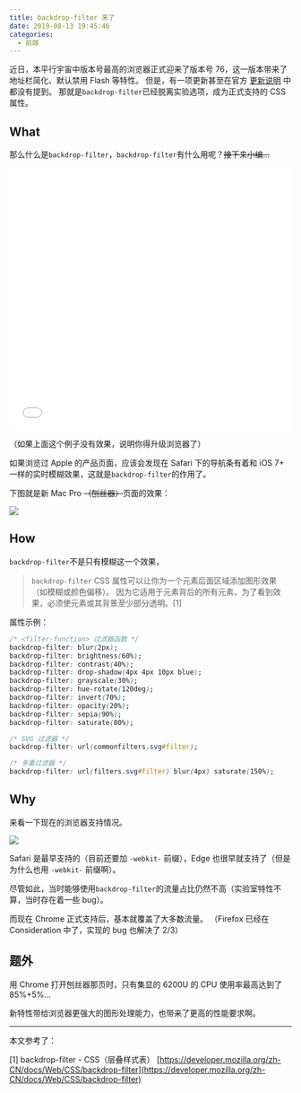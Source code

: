 ```yaml
---
title: backdrop-filter 来了
date: 2019-08-13 19:45:46
categories:
  - 前端
---
```


近日，本平行宇宙中版本号最高的浏览器正式迎来了版本号 76，这一版本带来了地址栏简化、默认禁用 Flash 等特性。
但是，有一项更新甚至在官方 [更新说明](https://developers.google.com/web/updates/2019/07/nic76) 中都没有提到。
那就是`backdrop-filter`已经脱离实验选项，成为正式支持的 CSS 属性。

<!--more-->

## What

那么什么是`backdrop-filter`，`backdrop-filter`有什么用呢？~~接下来小编...~~

<iframe height="468" style="width: 100%;" scrolling="no" title="eYOJWXq" src="//codepen.io/xiaopc/embed/eYOJWXq/?height=468&theme-id=0&default-tab=css,result" frameborder="no" allowtransparency="true" allowfullscreen="true">
  See the Pen <a href='https://codepen.io/xiaopc/pen/eYOJWXq/'>eYOJWXq</a> by xiaopc
  (<a href='https://codepen.io/xiaopc'>@xiaopc</a>) on <a href='https://codepen.io'>CodePen</a>.
</iframe>

（如果上面这个例子没有效果，说明你得升级浏览器了）

如果浏览过 Apple 的产品页面，应该会发现在 Safari 下的导航条有着和 iOS 7+ 一样的实时模糊效果，这就是`backdrop-filter`的作用了。

下图就是新 Mac Pro ~~（刨丝器）~~页面的效果：

![](/images/backdrop-filter-browser-test.png)

## How

`backdrop-filter`不是只有模糊这一个效果，

> `backdrop-filter` CSS 属性可以让你为一个元素后面区域添加图形效果（如模糊或颜色偏移）。 因为它适用于元素背后的所有元素，为了看到效果，必须使元素或其背景至少部分透明。[1]

属性示例：

```css
/* <filter-function> 过滤器函数 */
backdrop-filter: blur(2px);
backdrop-filter: brightness(60%);
backdrop-filter: contrast(40%);
backdrop-filter: drop-shadow(4px 4px 10px blue);
backdrop-filter: grayscale(30%);
backdrop-filter: hue-rotate(120deg);
backdrop-filter: invert(70%);
backdrop-filter: opacity(20%);
backdrop-filter: sepia(90%);
backdrop-filter: saturate(80%);

/* SVG 过滤器 */
backdrop-filter: url(commonfilters.svg#filter);

/* 多重过滤器 */
backdrop-filter: url(filters.svg#filter) blur(4px) saturate(150%);
```

## Why

来看一下现在的浏览器支持情况。

![](/images/backdrop-filter-caniuse.png)

Safari 是最早支持的（目前还要加 `-webkit-` 前缀），Edge 也很早就支持了（但是为什么也用 `-webkit-` 前缀啊）。

尽管如此，当时能够使用`backdrop-filter`的流量占比仍然不高（实验室特性不算，当时存在着一些 bug）。

而现在 Chrome 正式支持后，基本就覆盖了大多数流量。
（Firefox 已经在 Consideration 中了，实现的 bug 也解决了 2/3）

## 题外

用 Chrome 打开刨丝器那页时，只有集显的 6200U 的 CPU 使用率最高达到了 85%+5%...

新特性带给浏览器更强大的图形处理能力，也带来了更高的性能要求啊。


* * *

本文参考了：

[1] backdrop-filter - CSS（层叠样式表） [https://developer.mozilla.org/zh-CN/docs/Web/CSS/backdrop-filter](https://developer.mozilla.org/zh-CN/docs/Web/CSS/backdrop-filter)